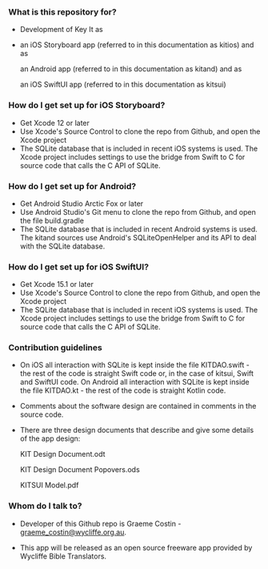 ### What is this repository for? ###

* Development of Key It as
* 
  an iOS Storyboard app (referred to in this documentation as kitios) and as
  
  an Android app (referred to in this documentation as kitand) and as
  
  an iOS SwiftUI app (referred to in this documentation as kitsui)

### How do I get set up for iOS Storyboard? ###

* Get Xcode 12 or later
* Use Xcode's Source Control to clone the repo from Github, and open the Xcode project
* The SQLite database that is included in recent iOS systems is used. The Xcode project
  includes settings to use the bridge from Swift to C for source code that calls the
  C API of SQLite.

### How do I get set up for Android? ###

* Get Android Studio Arctic Fox or later
* Use Android Studio's Git menu to clone the repo from Github, and open the file build.gradle
* The SQLite database that is included in recent Android systems is used. The kitand sources
  use Android's SQLiteOpenHelper and its API to deal with the SQLite database.

### How do I get set up for iOS SwiftUI? ###

* Get Xcode 15.1 or later
* Use Xcode's Source Control to clone the repo from Github, and open the Xcode project
* The SQLite database that is included in recent iOS systems is used. The Xcode project
  includes settings to use the bridge from Swift to C for source code that calls the
  C API of SQLite.

### Contribution guidelines ###

* On iOS all interaction with SQLite is kept inside the file KITDAO.swift - the rest of the
  code is straight Swift code or, in the case of kitsui, Swift and SwiftUI code.
  On Android all interaction with SQLite is kept inside the file KITDAO.kt - the rest of the
  code is straight Kotlin code.

* Comments about the software design are contained in comments in the source code.

* There are three design documents that describe and give some details of the app design:

	KIT Design Document.odt
	
	KIT Design Document Popovers.ods
	
	KITSUI Model.pdf

### Whom do I talk to? ###

* Developer of this Github repo is Graeme Costin - graeme_costin@wycliffe.org.au.

* This app will be released as an open source freeware app provided by Wycliffe Bible Translators.
